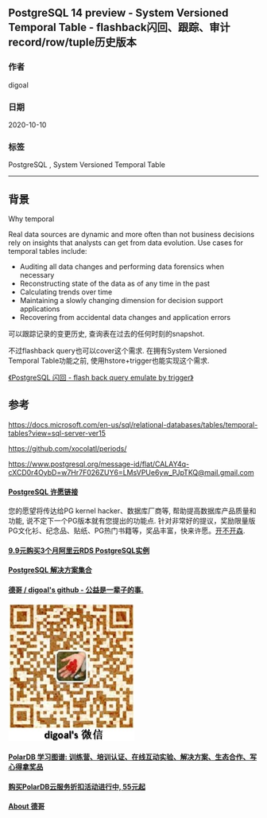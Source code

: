 ## PostgreSQL 14 preview - System Versioned Temporal Table - flashback闪回、跟踪、审计 record/row/tuple历史版本       
        
### 作者        
digoal        
        
### 日期        
2020-10-10        
        
### 标签        
PostgreSQL , System Versioned Temporal Table       
        
----        
        
## 背景        
Why temporal    
    
Real data sources are dynamic and more often than not business decisions rely on insights that analysts can get from data evolution. Use cases for temporal tables include:    
    
- Auditing all data changes and performing data forensics when necessary    
- Reconstructing state of the data as of any time in the past    
- Calculating trends over time    
- Maintaining a slowly changing dimension for decision support applications    
- Recovering from accidental data changes and application errors    
    
可以跟踪记录的变更历史, 查询表在过去的任何时刻的snapshot.     
    
不过flashback query也可以cover这个需求. 在拥有System Versioned Temporal Table功能之前, 使用hstore+trigger也能实现这个需求.    
    
[《PostgreSQL 闪回 - flash back query emulate by trigger》](../201408/20140828_01.md)      
    
## 参考    
https://docs.microsoft.com/en-us/sql/relational-databases/tables/temporal-tables?view=sql-server-ver15    
    
https://github.com/xocolatl/periods/    
    
https://www.postgresql.org/message-id/flat/CALAY4q-cXCD0r4OybD=w7Hr7F026ZUY6=LMsVPUe6yw_PJpTKQ@mail.gmail.com    
  
  
#### [PostgreSQL 许愿链接](https://github.com/digoal/blog/issues/76 "269ac3d1c492e938c0191101c7238216")
您的愿望将传达给PG kernel hacker、数据库厂商等, 帮助提高数据库产品质量和功能, 说不定下一个PG版本就有您提出的功能点. 针对非常好的提议，奖励限量版PG文化衫、纪念品、贴纸、PG热门书籍等，奖品丰富，快来许愿。[开不开森](https://github.com/digoal/blog/issues/76 "269ac3d1c492e938c0191101c7238216").  
  
  
#### [9.9元购买3个月阿里云RDS PostgreSQL实例](https://www.aliyun.com/database/postgresqlactivity "57258f76c37864c6e6d23383d05714ea")
  
  
#### [PostgreSQL 解决方案集合](https://yq.aliyun.com/topic/118 "40cff096e9ed7122c512b35d8561d9c8")
  
  
#### [德哥 / digoal's github - 公益是一辈子的事.](https://github.com/digoal/blog/blob/master/README.md "22709685feb7cab07d30f30387f0a9ae")
  
  
![digoal's wechat](../pic/digoal_weixin.jpg "f7ad92eeba24523fd47a6e1a0e691b59")
  
  
#### [PolarDB 学习图谱: 训练营、培训认证、在线互动实验、解决方案、生态合作、写心得拿奖品](https://www.aliyun.com/database/openpolardb/activity "8642f60e04ed0c814bf9cb9677976bd4")
  
  
#### [购买PolarDB云服务折扣活动进行中, 55元起](https://www.aliyun.com/activity/new/polardb-yunparter?userCode=bsb3t4al "e0495c413bedacabb75ff1e880be465a")
  
  
#### [About 德哥](https://github.com/digoal/blog/blob/master/me/readme.md "a37735981e7704886ffd590565582dd0")
  
